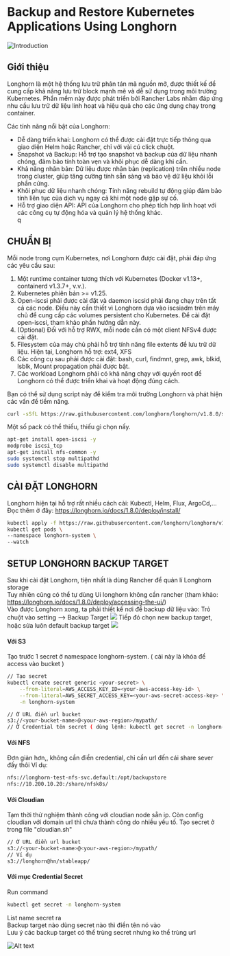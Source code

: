 
# Backup and Restore Kubernetes Applications Using Longhorn
![Introduction](https://longhorn.io/img/logos/longhorn-icon-color.png)

## Giới thiệu 
Longhorn là một hệ thống lưu trữ phân tán mã nguồn mở, được thiết kế để cung cấp khả năng lưu trữ block mạnh mẽ và dễ sử dụng trong môi trường Kubernetes. Phần mềm này được phát triển bởi Rancher Labs nhằm đáp ứng nhu cầu lưu trữ dữ liệu linh hoạt và hiệu quả cho các ứng dụng chạy trong container. <br>

Các tính năng nổi bật của Longhorn: <br>
- Dễ dàng triển khai: Longhorn có thể được cài đặt trực tiếp thông qua giao diện Helm hoặc Rancher, chỉ với vài cú click chuột. <br>
- Snapshot và Backup: Hỗ trợ tạo snapshot và backup của dữ liệu nhanh chóng, đảm bảo tính toàn vẹn và khôi phục dễ dàng khi cần. <br>
- Khả năng nhân bản: Dữ liệu được nhân bản (replication) trên nhiều node trong cluster, giúp tăng cường tính sẵn sàng và bảo vệ dữ liệu khỏi lỗi phần cứng. <br>
- Khôi phục dữ liệu nhanh chóng: Tính năng rebuild tự động giúp đảm bảo tính liên tục của dịch vụ ngay cả khi một node gặp sự cố.<br>
- Hỗ trợ giao diện API: API của Longhorn cho phép tích hợp linh hoạt với các công cụ tự động hóa và quản lý hệ thống khác.<br> q

## CHUẨN BỊ
Mỗi node trong cụm Kubernetes, nơi Longhorn được cài đặt, phải đáp ứng các yêu cầu sau:
1. Một runtime container tương thích với Kubernetes (Docker v1.13+, containerd v1.3.7+, v.v.).
2. Kubernetes phiên bản >= v1.25.
3. Open-iscsi phải được cài đặt và daemon iscsid phải đang chạy trên tất cả các node. Điều này cần thiết vì Longhorn dựa vào iscsiadm trên máy chủ để cung cấp các volumes persistent cho Kubernetes. Để cài đặt open-iscsi, tham khảo phần hướng dẫn này.
4. (Optional) Đối với hỗ trợ RWX, mỗi node cần có một client NFSv4 được cài đặt.
5. Filesystem của máy chủ phải hỗ trợ tính năng file extents để lưu trữ dữ liệu. Hiện tại, Longhorn hỗ trợ: ext4, XFS
6. Các công cụ sau phải được cài đặt: bash, curl, findmnt, grep, awk, blkid, lsblk, Mount propagation phải được bật.
7. Các workload Longhorn phải có khả năng chạy với quyền root để Longhorn có thể được triển khai và hoạt động đúng cách.

Bạn có thể sử dụng script này để kiểm tra môi trường Longhorn và phát hiện các vấn đề tiềm năng.
   ```bash
   curl -sSfL https://raw.githubusercontent.com/longhorn/longhorn/v1.8.0/scripts/environment_check.sh | bash
```
Một số pack có thể thiếu, thiếu gì chọn nấy.
  ```bash
apt-get install open-iscsi -y
modprobe iscsi_tcp
apt-get install nfs-common -y
sudo systemctl stop multipathd
sudo systemctl disable multipathd
  ```
## CÀI ĐẶT LONGHORN
Longhorn hiện tại hỗ trợ rất nhiều cách cài: Kubectl, Helm, Flux, ArgoCd,... <br>
Đọc thêm ở đây: https://longhorn.io/docs/1.8.0/deploy/install/
```bash
kubectl apply -f https://raw.githubusercontent.com/longhorn/longhorn/v1.8.0/deploy/longhorn.yaml
kubectl get pods \
--namespace longhorn-system \
--watch
```

## SETUP LONGHORN BACKUP TARGET
Sau khi cài đặt Longhorn, tiện nhất là dùng Rancher để quản lí Longhorn storage <br>
Tuy nhiên cũng có thể tự dùng Ui longhorn không cần rancher (tham khảo: https://longhorn.io/docs/1.8.0/deploy/accessing-the-ui/) <br>
Vào được Longhorn xong, ta phải thiết kế nơi để backup dữ liệu vào: Trỏ chuột vào setting --> Backup Target 
![](https://longhorn.io/img/screenshots/backup-target/page.png)
Tiếp đó chọn new backup target, hoặc sửa luôn default backup target
![](https://longhorn.io/img/screenshots/backup-target/edit.png)
#### Với S3
Tạo trước 1 secret ở namespace longhorn-system. ( cái này là khóa để access vào bucket )
```bash
// Tạo secret
kubectl create secret generic <your-secret> \
    --from-literal=AWS_ACCESS_KEY_ID=<your-aws-access-key-id> \
    --from-literal=AWS_SECRET_ACCESS_KEY=<your-aws-secret-access-key> \
    -n longhorn-system
```
```bash
// Ở URL điền url bucket
s3://<your-bucket-name>@<your-aws-region>/mypath/
// Ở Credential tên secret ( dùng lệnh: kubectl get secret -n longhorn-system )
```
#### Với NFS 
Đơn giản hơn,, không cần điền credential, chỉ cần url đến cái share sever đấy thôi
Ví dụ:
```bash
nfs://longhorn-test-nfs-svc.default:/opt/backupstore
nfs://10.200.10.20:/share/nfsk8s/
```
#### Với Cloudian
Tạm thời thử nghiệm thành công với cloudian node sẵn ip. Còn config cloudian với domain url thì chưa thành công do nhiều yếu tố. Tạo secret ở trong file "cloudian.sh" <br>
```bash
// Ở URL điền url bucket
s3://<your-bucket-name>@<your-aws-region>/mypath/
// Ví dụ 
s3://longhorn@hn/stableapp/

```
#### Với mục Credential Secret
Run command 
```bash 
kubectl get secret -n longhorn-system
```
List name secret ra <br>
Backup target nào dùng secret nào thì điền tên nó vào <br>
Lưu ý các backup target có thể trùng secret nhưng ko thể trùng url 

![Alt text](https://drive.google.com/uc?export=view&id=1WBw_ClCfUCy_425hvO6FY0kqZkgW8vem)


